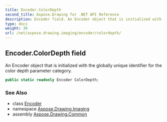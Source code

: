 ```yaml
---
title: Encoder.ColorDepth
second_title: Aspose.Drawing for .NET API Reference
description: Encoder field. An Encoder object that is initialized with the globally unique identifier for the color depth parameter category
type: docs
weight: 30
url: /net/aspose.drawing.imaging/encoder/colordepth/
---
```

## Encoder.ColorDepth field

An Encoder object that is initialized with the globally unique identifier for the color depth parameter category.

```csharp
public static readonly Encoder ColorDepth;
```

### See Also

* class [Encoder](../)
* namespace [Aspose.Drawing.Imaging](../../encoder/)
* assembly [Aspose.Drawing.Common](../../../)


